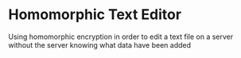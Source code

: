 # Homomorphic Text Editor
 Using homomorphic encryption in order to edit a text file on a server without the server knowing what data have been added 
